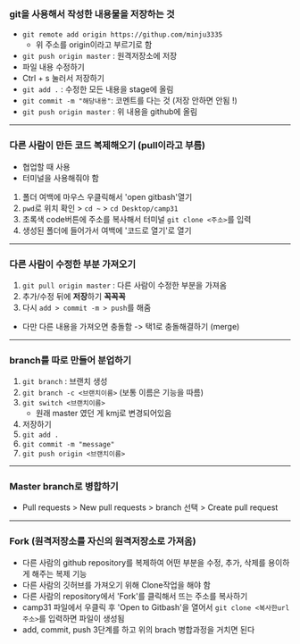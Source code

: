 ### git을 사용해서 작성한 내용물을 저장하는 것
- `git remote add origin https://githup.com/minju3335`
    - 위 주소를 origin이라고 부르기로 함
- `git push origin master` : 원격저장소에 저장
- 파일 내용 수정하기
- Ctrl + s 눌러서 저장하기
- `git add .` : 수정한 모든 내용을 stage에 올림
- `git commit -m "해당내용"`: 코멘트를 다는 것 (저장 안하면 안됨 !)
- `git push origin master` : 위 내용을 github에 올림




---
### 다른 사람이 만든 코드 복제해오기 (pull이라고 부름)
- 협업할 때 사용
- 터미널을 사용해줘야 함
1. 폴더 여백에 마우스 우클릭해서 'open gitbash'열기
2. `pwd`로 위치 확인 > `cd ~` > `cd Desktop/camp31`
3. 초록색 code버튼에 주소를 복사해서 터미널 `git clone <주소>`를 입력
4. 생성된 폴더에 들어가서 여백에 '코드로 열기'로 열기


---
### 다른 사람이 수정한 부분 가져오기
1. `git pull origin master` : 다른 사람이 수정한 부분을 가져옴
2. 추가/수정 뒤에 **저장**하기 **꼭꼭꼭**
3. 다시 `add > commit -m > push`를 해줌
- 다만 다른 내용을 가져오면 충돌함 -> 택1로 충돌해결하기 (merge)


---
### branch를 따로 만들어 분업하기
1. `git branch` : 브랜치 생성
2. `git branch -c <브랜치이름>` (보통 이름은 기능을 따름)
3. `git switch <브랜치이름>`
    - 원래 master 였던 게 kmj로 변경되어있음
4. 저장하기
5. `git add .`
6. `git commit -m "message"`
7. `git push origin <브랜치이름>`

---
### Master branch로 병합하기
- Pull requests > New pull requests > branch 선택 > Create pull request

---
### Fork (원격저장소를 자신의 원격저장소로 가져옴)
- 다른 사람의 github repository를 복제하여 어떤 부분을 수정, 추가, 삭제를 용이하게 해주는 복제 기능
- 다른 사람의 깃허브를 가져오기 위해 Clone작업을 해야 함
- 다른 사람의 repository에서 'Fork'를 클릭해서 뜨는 주소를 복사하기
- camp31 파일에서 우클릭 후 'Open to Gitbash'을 열어서 `git clone <복사한url주소>`를 입력하면 파일이 생성됨
- add, commit, push 3단계를 하고 위의 brach 병합과정을 거치면 된다

